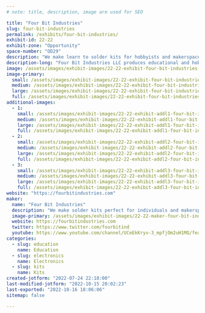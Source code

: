 ```yaml
---
# note: title, description, image are used for SEO

title: "Four Bit Industries"
slug: four-bit-industries
permalink: /exhibits/four-bit-industries/
exhibit-id: 22-22
exhibit-zone: "Opportunity"
space-number: "OD29"
description: "We make learn to solder kits for hobbyists and makerspaces."
description-long: "Four Bit Industries LLC produces educational and hobbyist electronics projects. It is located in Tampa, FL. If you are interested in bulk orders or a customized version of one of our products, please contact us!"
image: /assets/images/exhibit-images/22-22-exhibit-four-bit-industries-43-logobwhires-316-large.png
image-primary: 
  small: /assets/images/exhibit-images/22-22-exhibit-four-bit-industries-43-logobwhires-316-small.png
  medium: /assets/images/exhibit-images/22-22-exhibit-four-bit-industries-43-logobwhires-316-medium.png
  large: /assets/images/exhibit-images/22-22-exhibit-four-bit-industries-43-logobwhires-316-large.png
  full: /assets/images/exhibit-images/22-22-exhibit-four-bit-industries-43-logobwhires-316-full.png
additional-images: 
  - 1:
    small: /assets/images/exhibit-images/22-22-exhibit-addl1-four-bit-industries-mainfront-small.JPG
    medium: /assets/images/exhibit-images/22-22-exhibit-addl1-four-bit-industries-mainfront-medium.JPG
    large: /assets/images/exhibit-images/22-22-exhibit-addl1-four-bit-industries-mainfront-large.JPG
    full: /assets/images/exhibit-images/22-22-exhibit-addl1-four-bit-industries-mainfront-full.JPG
  - 2:
    small: /assets/images/exhibit-images/22-22-exhibit-addl2-four-bit-industries-standing-small.png
    medium: /assets/images/exhibit-images/22-22-exhibit-addl2-four-bit-industries-standing-medium.png
    large: /assets/images/exhibit-images/22-22-exhibit-addl2-four-bit-industries-standing-large.png
    full: /assets/images/exhibit-images/22-22-exhibit-addl2-four-bit-industries-standing-full.png
  - 3:
    small: /assets/images/exhibit-images/22-22-exhibit-addl3-four-bit-industries-materials-small.png
    medium: /assets/images/exhibit-images/22-22-exhibit-addl3-four-bit-industries-materials-medium.png
    large: /assets/images/exhibit-images/22-22-exhibit-addl3-four-bit-industries-materials-large.png
    full: /assets/images/exhibit-images/22-22-exhibit-addl3-four-bit-industries-materials-full.png
website: "https://fourbitindustries.com"
maker: 
  name: "Four Bit Industries"
  description: "We make solder kits perfect for individuals and makerspaces."
  image-primary: /assets/images/exhibit-images/22-22-maker-four-bit-industries-logobwhires-medium.png
  website: https://fourbitindustries.com
  twitter: https://www.twitter.com/fourbitind
  youtube: https://www.youtube.com/channel/UCeEkKryv-3_mpfjOm2uH1MQ/featured
categories: 
  - slug: education
    name: Education
  - slug: electronics
    name: Electronics
  - slug: kits
    name: Kits
created-jotform: "2022-07-24 22:18:00"
last-modified-jotform: "2022-10-15 20:02:23"
last-exported: "2022-10-16 18:06:06"
sitemap: false

---
```

